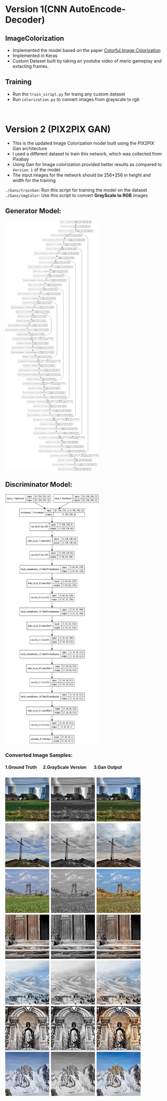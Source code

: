 # Version 1(CNN AutoEncode-Decoder)

## ImageColorization
- Implemented the model based on the paper [Colorful Image Colorization](https://arxiv.org/abs/1603.08511)
- Implemented in Keras
- Custom Dataset built by taking an youtube video of mario gameplay and extacting frames.

## Training
- Run the `train_script.py` for traing any custom dataset
- Run `colorization.py` to convert images from grayscale to rgb

<br />

# Version 2 (PIX2PIX GAN)

- This is the updated Image Colorization model built using the PIX2PIX Gan architecture
- I used a different dataset to train this network, which was collected from Pixabay
- Using Gan for Image colorization provided better results as compared to `Version 1` of the model
- The input images for the network should be 256*256 in height and width for the training

`./Gans/trainGan`: Run this script for training the model on the dataset
`./Gans/imgColor`: Use this script to convert <strong>GrayScale to RGB</strong> images

## Generator Model:
<img src="https://github.com/rinkesh2131998/ImageColorization/blob/master/models/GANmodelImages/genrator.jpg" width="300" height="800"/>

## Discriminator Model:
<img src="https://github.com/rinkesh2131998/ImageColorization/blob/master/models/GANmodelImages/discriminator.jpg" width="300" height="800"/>

### Converted Image Samples:

#### 1.Ground Truth&nbsp;&nbsp;&nbsp;&nbsp;&nbsp;&nbsp;2.GrayScale Version &nbsp;&nbsp;&nbsp;&nbsp;&nbsp;&nbsp;3.Gan Output
![samples](https://github.com/rinkesh2131998/ImageColorization/blob/master/OutputImages/ganOutputs/9921af24-6167-46ed-9fe2-de6d7bac240d.png)
